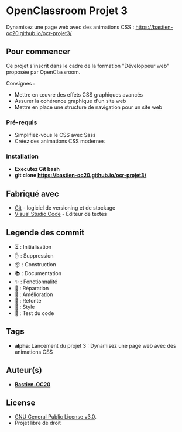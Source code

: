 # OpenClassroom Projet 3

Dynamisez une page web avec des animations CSS : https://bastien-oc20.github.io/ocr-projet3/


## Pour commencer


Ce projet s'inscrit dans le cadre de la formation "Développeur web" proposée par OpenClassroom.


Consignes :
- Mettre en œuvre des effets CSS graphiques avancés
- Assurer la cohérence graphique d'un site web
- Mettre en place une structure de navigation pour un site web

### Pré-requis

- Simplifiez-vous le CSS avec Sass
- Créez des animations CSS modernes

### Installation

- **Executez Git bash**
- **git clone https://bastien-oc20.github.io/ocr-projet3/**


## Fabriqué avec

* [Git](https://git-scm.com/download/win) - logiciel de versioning et de stockage
* [Visual Studio Code](https://code.visualstudio.com/) - Editeur de textes


## Legende des commit

- ⏳ : Initialisation
- ✋ : Suppression
- 📦 : Construction
- 📚 : Documentation
- ✨ : Fonctionnalité
- 🐛 : Réparation
- 🚀 : Amélioration
- 🔨 : Refonte
- 🎨 : Style
- 🔬 : Test du code



## Tags

- **alpha**: Lancement du projet 3 : Dynamisez une page web avec des animations CSS


## Auteur(s)

- [**Bastien-OC20**](https://github.com/Bastien-OC20/)




## License


* [GNU General Public License v3.0]().
* Projet libre de droit
